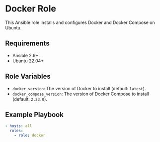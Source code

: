 # Docker Role

This Ansible role installs and configures Docker and Docker Compose on Ubuntu.

## Requirements
- Ansible 2.9+
- Ubuntu 22.04+

## Role Variables
- `docker_version`: The version of Docker to install (default: `latest`).
- `docker_compose_version`: The version of Docker Compose to install (default: `2.23.0`).

## Example Playbook
```yaml
- hosts: all
  roles:
    - role: docker
